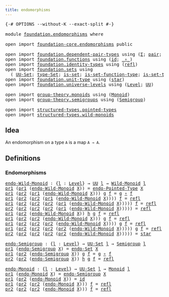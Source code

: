```yaml
---
title: endomorphisms
---
```


<pre class="Agda"><a id="39" class="Symbol">{-#</a> <a id="43" class="Keyword">OPTIONS</a> <a id="51" class="Pragma">--without-K</a> <a id="63" class="Pragma">--exact-split</a> <a id="77" class="Symbol">#-}</a>

<a id="82" class="Keyword">module</a> <a id="89" href="foundation.endomorphisms.html" class="Module">foundation.endomorphisms</a> <a id="114" class="Keyword">where</a>

<a id="121" class="Keyword">open</a> <a id="126" class="Keyword">import</a> <a id="133" href="foundation-core.endomorphisms.html" class="Module">foundation-core.endomorphisms</a> <a id="163" class="Keyword">public</a>

<a id="171" class="Keyword">open</a> <a id="176" class="Keyword">import</a> <a id="183" href="foundation.dependent-pair-types.html" class="Module">foundation.dependent-pair-types</a> <a id="215" class="Keyword">using</a> <a id="221" class="Symbol">(</a><a id="222" href="foundation-core.dependent-pair-types.html#515" class="Record">Σ</a><a id="223" class="Symbol">;</a> <a id="225" href="foundation-core.dependent-pair-types.html#588" class="InductiveConstructor">pair</a><a id="229" class="Symbol">;</a> <a id="231" href="foundation-core.dependent-pair-types.html#605" class="Field">pr1</a><a id="234" class="Symbol">;</a> <a id="236" href="foundation-core.dependent-pair-types.html#617" class="Field">pr2</a><a id="239" class="Symbol">)</a>
<a id="241" class="Keyword">open</a> <a id="246" class="Keyword">import</a> <a id="253" href="foundation.functions.html" class="Module">foundation.functions</a> <a id="274" class="Keyword">using</a> <a id="280" class="Symbol">(</a><a id="281" href="foundation-core.functions.html#322" class="Function">id</a><a id="283" class="Symbol">;</a> <a id="285" href="foundation-core.functions.html#420" class="Function Operator">_∘_</a><a id="288" class="Symbol">)</a>
<a id="290" class="Keyword">open</a> <a id="295" class="Keyword">import</a> <a id="302" href="foundation.identity-types.html" class="Module">foundation.identity-types</a> <a id="328" class="Keyword">using</a> <a id="334" class="Symbol">(</a><a id="335" href="foundation-core.identity-types.html#1820" class="InductiveConstructor">refl</a><a id="339" class="Symbol">)</a>
<a id="341" class="Keyword">open</a> <a id="346" class="Keyword">import</a> <a id="353" href="foundation.sets.html" class="Module">foundation.sets</a> <a id="369" class="Keyword">using</a>
  <a id="377" class="Symbol">(</a> <a id="379" href="foundation-core.sets.html#1190" class="Function">UU-Set</a><a id="385" class="Symbol">;</a> <a id="387" href="foundation-core.sets.html#1304" class="Function">type-Set</a><a id="395" class="Symbol">;</a> <a id="397" href="foundation-core.sets.html#1113" class="Function">is-set</a><a id="403" class="Symbol">;</a> <a id="405" href="foundation.sets.html#3896" class="Function">is-set-function-type</a><a id="425" class="Symbol">;</a> <a id="427" href="foundation-core.sets.html#1355" class="Function">is-set-type-Set</a><a id="442" class="Symbol">)</a>
<a id="444" class="Keyword">open</a> <a id="449" class="Keyword">import</a> <a id="456" href="foundation.unit-type.html" class="Module">foundation.unit-type</a> <a id="477" class="Keyword">using</a> <a id="483" class="Symbol">(</a><a id="484" href="foundation.unit-type.html#1108" class="InductiveConstructor">star</a><a id="488" class="Symbol">)</a>
<a id="490" class="Keyword">open</a> <a id="495" class="Keyword">import</a> <a id="502" href="foundation.universe-levels.html" class="Module">foundation.universe-levels</a> <a id="529" class="Keyword">using</a> <a id="535" class="Symbol">(</a><a id="536" href="Agda.Primitive.html#597" class="Postulate">Level</a><a id="541" class="Symbol">;</a> <a id="543" href="foundation-core.universe-levels.html#235" class="Primitive">UU</a><a id="545" class="Symbol">)</a>

<a id="548" class="Keyword">open</a> <a id="553" class="Keyword">import</a> <a id="560" href="group-theory.monoids.html" class="Module">group-theory.monoids</a> <a id="581" class="Keyword">using</a> <a id="587" class="Symbol">(</a><a id="588" href="group-theory.monoids.html#1020" class="Function">Monoid</a><a id="594" class="Symbol">)</a>
<a id="596" class="Keyword">open</a> <a id="601" class="Keyword">import</a> <a id="608" href="group-theory.semigroups.html" class="Module">group-theory.semigroups</a> <a id="632" class="Keyword">using</a> <a id="638" class="Symbol">(</a><a id="639" href="group-theory.semigroups.html#750" class="Function">Semigroup</a><a id="648" class="Symbol">)</a>

<a id="651" class="Keyword">open</a> <a id="656" class="Keyword">import</a> <a id="663" href="structured-types.pointed-types.html" class="Module">structured-types.pointed-types</a>
<a id="694" class="Keyword">open</a> <a id="699" class="Keyword">import</a> <a id="706" href="structured-types.wild-monoids.html" class="Module">structured-types.wild-monoids</a>
</pre>
## Idea

An endomorphism on a type `A` is a map `A → A`.

## Definitions

### Endomorphisms

<pre class="Agda"><a id="endo-Wild-Monoid"></a><a id="842" href="foundation.endomorphisms.html#842" class="Function">endo-Wild-Monoid</a> <a id="859" class="Symbol">:</a> <a id="861" class="Symbol">{</a><a id="862" href="foundation.endomorphisms.html#862" class="Bound">l</a> <a id="864" class="Symbol">:</a> <a id="866" href="Agda.Primitive.html#597" class="Postulate">Level</a><a id="871" class="Symbol">}</a> <a id="873" class="Symbol">→</a> <a id="875" href="foundation-core.universe-levels.html#235" class="Primitive">UU</a> <a id="878" href="foundation.endomorphisms.html#862" class="Bound">l</a> <a id="880" class="Symbol">→</a> <a id="882" href="structured-types.wild-monoids.html#2946" class="Function">Wild-Monoid</a> <a id="894" href="foundation.endomorphisms.html#862" class="Bound">l</a>
<a id="896" href="foundation-core.dependent-pair-types.html#605" class="Field">pr1</a> <a id="900" class="Symbol">(</a><a id="901" href="foundation-core.dependent-pair-types.html#605" class="Field">pr1</a> <a id="905" class="Symbol">(</a><a id="906" href="foundation.endomorphisms.html#842" class="Function">endo-Wild-Monoid</a> <a id="923" href="foundation.endomorphisms.html#923" class="Bound">X</a><a id="924" class="Symbol">))</a> <a id="927" class="Symbol">=</a> <a id="929" href="foundation-core.endomorphisms.html#666" class="Function">endo-Pointed-Type</a> <a id="947" href="foundation.endomorphisms.html#923" class="Bound">X</a>
<a id="949" href="foundation-core.dependent-pair-types.html#605" class="Field">pr1</a> <a id="953" class="Symbol">(</a><a id="954" href="foundation-core.dependent-pair-types.html#617" class="Field">pr2</a> <a id="958" class="Symbol">(</a><a id="959" href="foundation-core.dependent-pair-types.html#605" class="Field">pr1</a> <a id="963" class="Symbol">(</a><a id="964" href="foundation.endomorphisms.html#842" class="Function">endo-Wild-Monoid</a> <a id="981" href="foundation.endomorphisms.html#981" class="Bound">X</a><a id="982" class="Symbol">)))</a> <a id="986" href="foundation.endomorphisms.html#986" class="Bound">g</a> <a id="988" href="foundation.endomorphisms.html#988" class="Bound">f</a> <a id="990" class="Symbol">=</a> <a id="992" href="foundation.endomorphisms.html#986" class="Bound">g</a> <a id="994" href="foundation-core.functions.html#420" class="Function Operator">∘</a> <a id="996" href="foundation.endomorphisms.html#988" class="Bound">f</a>
<a id="998" href="foundation-core.dependent-pair-types.html#605" class="Field">pr1</a> <a id="1002" class="Symbol">(</a><a id="1003" href="foundation-core.dependent-pair-types.html#617" class="Field">pr2</a> <a id="1007" class="Symbol">(</a><a id="1008" href="foundation-core.dependent-pair-types.html#617" class="Field">pr2</a> <a id="1012" class="Symbol">(</a><a id="1013" href="foundation-core.dependent-pair-types.html#605" class="Field">pr1</a> <a id="1017" class="Symbol">(</a><a id="1018" href="foundation.endomorphisms.html#842" class="Function">endo-Wild-Monoid</a> <a id="1035" href="foundation.endomorphisms.html#1035" class="Bound">X</a><a id="1036" class="Symbol">))))</a> <a id="1041" href="foundation.endomorphisms.html#1041" class="Bound">f</a> <a id="1043" class="Symbol">=</a> <a id="1045" href="foundation-core.identity-types.html#1820" class="InductiveConstructor">refl</a>
<a id="1050" href="foundation-core.dependent-pair-types.html#605" class="Field">pr1</a> <a id="1054" class="Symbol">(</a><a id="1055" href="foundation-core.dependent-pair-types.html#617" class="Field">pr2</a> <a id="1059" class="Symbol">(</a><a id="1060" href="foundation-core.dependent-pair-types.html#617" class="Field">pr2</a> <a id="1064" class="Symbol">(</a><a id="1065" href="foundation-core.dependent-pair-types.html#617" class="Field">pr2</a> <a id="1069" class="Symbol">(</a><a id="1070" href="foundation-core.dependent-pair-types.html#605" class="Field">pr1</a> <a id="1074" class="Symbol">(</a><a id="1075" href="foundation.endomorphisms.html#842" class="Function">endo-Wild-Monoid</a> <a id="1092" href="foundation.endomorphisms.html#1092" class="Bound">X</a><a id="1093" class="Symbol">)))))</a> <a id="1099" href="foundation.endomorphisms.html#1099" class="Bound">f</a> <a id="1101" class="Symbol">=</a> <a id="1103" href="foundation-core.identity-types.html#1820" class="InductiveConstructor">refl</a>
<a id="1108" href="foundation-core.dependent-pair-types.html#617" class="Field">pr2</a> <a id="1112" class="Symbol">(</a><a id="1113" href="foundation-core.dependent-pair-types.html#617" class="Field">pr2</a> <a id="1117" class="Symbol">(</a><a id="1118" href="foundation-core.dependent-pair-types.html#617" class="Field">pr2</a> <a id="1122" class="Symbol">(</a><a id="1123" href="foundation-core.dependent-pair-types.html#617" class="Field">pr2</a> <a id="1127" class="Symbol">(</a><a id="1128" href="foundation-core.dependent-pair-types.html#605" class="Field">pr1</a> <a id="1132" class="Symbol">(</a><a id="1133" href="foundation.endomorphisms.html#842" class="Function">endo-Wild-Monoid</a> <a id="1150" href="foundation.endomorphisms.html#1150" class="Bound">X</a><a id="1151" class="Symbol">)))))</a> <a id="1157" class="Symbol">=</a> <a id="1159" href="foundation-core.identity-types.html#1820" class="InductiveConstructor">refl</a>
<a id="1164" href="foundation-core.dependent-pair-types.html#605" class="Field">pr1</a> <a id="1168" class="Symbol">(</a><a id="1169" href="foundation-core.dependent-pair-types.html#617" class="Field">pr2</a> <a id="1173" class="Symbol">(</a><a id="1174" href="foundation.endomorphisms.html#842" class="Function">endo-Wild-Monoid</a> <a id="1191" href="foundation.endomorphisms.html#1191" class="Bound">X</a><a id="1192" class="Symbol">))</a> <a id="1195" href="foundation.endomorphisms.html#1195" class="Bound">h</a> <a id="1197" href="foundation.endomorphisms.html#1197" class="Bound">g</a> <a id="1199" href="foundation.endomorphisms.html#1199" class="Bound">f</a> <a id="1201" class="Symbol">=</a> <a id="1203" href="foundation-core.identity-types.html#1820" class="InductiveConstructor">refl</a>
<a id="1208" href="foundation-core.dependent-pair-types.html#605" class="Field">pr1</a> <a id="1212" class="Symbol">(</a><a id="1213" href="foundation-core.dependent-pair-types.html#617" class="Field">pr2</a> <a id="1217" class="Symbol">(</a><a id="1218" href="foundation-core.dependent-pair-types.html#617" class="Field">pr2</a> <a id="1222" class="Symbol">(</a><a id="1223" href="foundation.endomorphisms.html#842" class="Function">endo-Wild-Monoid</a> <a id="1240" href="foundation.endomorphisms.html#1240" class="Bound">X</a><a id="1241" class="Symbol">)))</a> <a id="1245" href="foundation.endomorphisms.html#1245" class="Bound">g</a> <a id="1247" href="foundation.endomorphisms.html#1247" class="Bound">f</a> <a id="1249" class="Symbol">=</a> <a id="1251" href="foundation-core.identity-types.html#1820" class="InductiveConstructor">refl</a>
<a id="1256" href="foundation-core.dependent-pair-types.html#605" class="Field">pr1</a> <a id="1260" class="Symbol">(</a><a id="1261" href="foundation-core.dependent-pair-types.html#617" class="Field">pr2</a> <a id="1265" class="Symbol">(</a><a id="1266" href="foundation-core.dependent-pair-types.html#617" class="Field">pr2</a> <a id="1270" class="Symbol">(</a><a id="1271" href="foundation-core.dependent-pair-types.html#617" class="Field">pr2</a> <a id="1275" class="Symbol">(</a><a id="1276" href="foundation.endomorphisms.html#842" class="Function">endo-Wild-Monoid</a> <a id="1293" href="foundation.endomorphisms.html#1293" class="Bound">X</a><a id="1294" class="Symbol">))))</a> <a id="1299" href="foundation.endomorphisms.html#1299" class="Bound">g</a> <a id="1301" href="foundation.endomorphisms.html#1301" class="Bound">f</a> <a id="1303" class="Symbol">=</a> <a id="1305" href="foundation-core.identity-types.html#1820" class="InductiveConstructor">refl</a>
<a id="1310" href="foundation-core.dependent-pair-types.html#605" class="Field">pr1</a> <a id="1314" class="Symbol">(</a><a id="1315" href="foundation-core.dependent-pair-types.html#617" class="Field">pr2</a> <a id="1319" class="Symbol">(</a><a id="1320" href="foundation-core.dependent-pair-types.html#617" class="Field">pr2</a> <a id="1324" class="Symbol">(</a><a id="1325" href="foundation-core.dependent-pair-types.html#617" class="Field">pr2</a> <a id="1329" class="Symbol">(</a><a id="1330" href="foundation-core.dependent-pair-types.html#617" class="Field">pr2</a> <a id="1334" class="Symbol">(</a><a id="1335" href="foundation.endomorphisms.html#842" class="Function">endo-Wild-Monoid</a> <a id="1352" href="foundation.endomorphisms.html#1352" class="Bound">X</a><a id="1353" class="Symbol">)))))</a> <a id="1359" href="foundation.endomorphisms.html#1359" class="Bound">g</a> <a id="1361" href="foundation.endomorphisms.html#1361" class="Bound">f</a> <a id="1363" class="Symbol">=</a> <a id="1365" href="foundation-core.identity-types.html#1820" class="InductiveConstructor">refl</a>
<a id="1370" href="foundation-core.dependent-pair-types.html#617" class="Field">pr2</a> <a id="1374" class="Symbol">(</a><a id="1375" href="foundation-core.dependent-pair-types.html#617" class="Field">pr2</a> <a id="1379" class="Symbol">(</a><a id="1380" href="foundation-core.dependent-pair-types.html#617" class="Field">pr2</a> <a id="1384" class="Symbol">(</a><a id="1385" href="foundation-core.dependent-pair-types.html#617" class="Field">pr2</a> <a id="1389" class="Symbol">(</a><a id="1390" href="foundation-core.dependent-pair-types.html#617" class="Field">pr2</a> <a id="1394" class="Symbol">(</a><a id="1395" href="foundation.endomorphisms.html#842" class="Function">endo-Wild-Monoid</a> <a id="1412" href="foundation.endomorphisms.html#1412" class="Bound">X</a><a id="1413" class="Symbol">)))))</a> <a id="1419" class="Symbol">=</a> <a id="1421" href="foundation.unit-type.html#1108" class="InductiveConstructor">star</a>

<a id="endo-Semigroup"></a><a id="1427" href="foundation.endomorphisms.html#1427" class="Function">endo-Semigroup</a> <a id="1442" class="Symbol">:</a> <a id="1444" class="Symbol">{</a><a id="1445" href="foundation.endomorphisms.html#1445" class="Bound">l</a> <a id="1447" class="Symbol">:</a> <a id="1449" href="Agda.Primitive.html#597" class="Postulate">Level</a><a id="1454" class="Symbol">}</a> <a id="1456" class="Symbol">→</a> <a id="1458" href="foundation-core.sets.html#1190" class="Function">UU-Set</a> <a id="1465" href="foundation.endomorphisms.html#1445" class="Bound">l</a> <a id="1467" class="Symbol">→</a> <a id="1469" href="group-theory.semigroups.html#750" class="Function">Semigroup</a> <a id="1479" href="foundation.endomorphisms.html#1445" class="Bound">l</a>
<a id="1481" href="foundation-core.dependent-pair-types.html#605" class="Field">pr1</a> <a id="1485" class="Symbol">(</a><a id="1486" href="foundation.endomorphisms.html#1427" class="Function">endo-Semigroup</a> <a id="1501" href="foundation.endomorphisms.html#1501" class="Bound">X</a><a id="1502" class="Symbol">)</a> <a id="1504" class="Symbol">=</a> <a id="1506" href="foundation-core.endomorphisms.html#532" class="Function">endo-Set</a> <a id="1515" href="foundation.endomorphisms.html#1501" class="Bound">X</a>
<a id="1517" href="foundation-core.dependent-pair-types.html#605" class="Field">pr1</a> <a id="1521" class="Symbol">(</a><a id="1522" href="foundation-core.dependent-pair-types.html#617" class="Field">pr2</a> <a id="1526" class="Symbol">(</a><a id="1527" href="foundation.endomorphisms.html#1427" class="Function">endo-Semigroup</a> <a id="1542" href="foundation.endomorphisms.html#1542" class="Bound">X</a><a id="1543" class="Symbol">))</a> <a id="1546" href="foundation.endomorphisms.html#1546" class="Bound">g</a> <a id="1548" href="foundation.endomorphisms.html#1548" class="Bound">f</a> <a id="1550" class="Symbol">=</a> <a id="1552" href="foundation.endomorphisms.html#1546" class="Bound">g</a> <a id="1554" href="foundation-core.functions.html#420" class="Function Operator">∘</a> <a id="1556" href="foundation.endomorphisms.html#1548" class="Bound">f</a>
<a id="1558" href="foundation-core.dependent-pair-types.html#617" class="Field">pr2</a> <a id="1562" class="Symbol">(</a><a id="1563" href="foundation-core.dependent-pair-types.html#617" class="Field">pr2</a> <a id="1567" class="Symbol">(</a><a id="1568" href="foundation.endomorphisms.html#1427" class="Function">endo-Semigroup</a> <a id="1583" href="foundation.endomorphisms.html#1583" class="Bound">X</a><a id="1584" class="Symbol">))</a> <a id="1587" href="foundation.endomorphisms.html#1587" class="Bound">h</a> <a id="1589" href="foundation.endomorphisms.html#1589" class="Bound">g</a> <a id="1591" href="foundation.endomorphisms.html#1591" class="Bound">f</a> <a id="1593" class="Symbol">=</a> <a id="1595" href="foundation-core.identity-types.html#1820" class="InductiveConstructor">refl</a>

<a id="endo-Monoid"></a><a id="1601" href="foundation.endomorphisms.html#1601" class="Function">endo-Monoid</a> <a id="1613" class="Symbol">:</a> <a id="1615" class="Symbol">{</a><a id="1616" href="foundation.endomorphisms.html#1616" class="Bound">l</a> <a id="1618" class="Symbol">:</a> <a id="1620" href="Agda.Primitive.html#597" class="Postulate">Level</a><a id="1625" class="Symbol">}</a> <a id="1627" class="Symbol">→</a> <a id="1629" href="foundation-core.sets.html#1190" class="Function">UU-Set</a> <a id="1636" href="foundation.endomorphisms.html#1616" class="Bound">l</a> <a id="1638" class="Symbol">→</a> <a id="1640" href="group-theory.monoids.html#1020" class="Function">Monoid</a> <a id="1647" href="foundation.endomorphisms.html#1616" class="Bound">l</a>
<a id="1649" href="foundation-core.dependent-pair-types.html#605" class="Field">pr1</a> <a id="1653" class="Symbol">(</a><a id="1654" href="foundation.endomorphisms.html#1601" class="Function">endo-Monoid</a> <a id="1666" href="foundation.endomorphisms.html#1666" class="Bound">X</a><a id="1667" class="Symbol">)</a> <a id="1669" class="Symbol">=</a> <a id="1671" href="foundation.endomorphisms.html#1427" class="Function">endo-Semigroup</a> <a id="1686" href="foundation.endomorphisms.html#1666" class="Bound">X</a>
<a id="1688" href="foundation-core.dependent-pair-types.html#605" class="Field">pr1</a> <a id="1692" class="Symbol">(</a><a id="1693" href="foundation-core.dependent-pair-types.html#617" class="Field">pr2</a> <a id="1697" class="Symbol">(</a><a id="1698" href="foundation.endomorphisms.html#1601" class="Function">endo-Monoid</a> <a id="1710" href="foundation.endomorphisms.html#1710" class="Bound">X</a><a id="1711" class="Symbol">))</a> <a id="1714" class="Symbol">=</a> <a id="1716" href="foundation-core.functions.html#322" class="Function">id</a>
<a id="1719" href="foundation-core.dependent-pair-types.html#605" class="Field">pr1</a> <a id="1723" class="Symbol">(</a><a id="1724" href="foundation-core.dependent-pair-types.html#617" class="Field">pr2</a> <a id="1728" class="Symbol">(</a><a id="1729" href="foundation-core.dependent-pair-types.html#617" class="Field">pr2</a> <a id="1733" class="Symbol">(</a><a id="1734" href="foundation.endomorphisms.html#1601" class="Function">endo-Monoid</a> <a id="1746" href="foundation.endomorphisms.html#1746" class="Bound">X</a><a id="1747" class="Symbol">)))</a> <a id="1751" href="foundation.endomorphisms.html#1751" class="Bound">f</a> <a id="1753" class="Symbol">=</a> <a id="1755" href="foundation-core.identity-types.html#1820" class="InductiveConstructor">refl</a>
<a id="1760" href="foundation-core.dependent-pair-types.html#617" class="Field">pr2</a> <a id="1764" class="Symbol">(</a><a id="1765" href="foundation-core.dependent-pair-types.html#617" class="Field">pr2</a> <a id="1769" class="Symbol">(</a><a id="1770" href="foundation-core.dependent-pair-types.html#617" class="Field">pr2</a> <a id="1774" class="Symbol">(</a><a id="1775" href="foundation.endomorphisms.html#1601" class="Function">endo-Monoid</a> <a id="1787" href="foundation.endomorphisms.html#1787" class="Bound">X</a><a id="1788" class="Symbol">)))</a> <a id="1792" href="foundation.endomorphisms.html#1792" class="Bound">f</a> <a id="1794" class="Symbol">=</a> <a id="1796" href="foundation-core.identity-types.html#1820" class="InductiveConstructor">refl</a>
</pre>